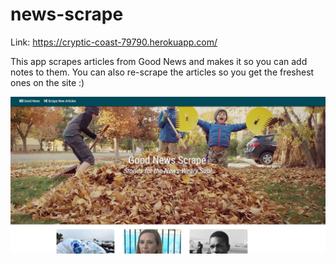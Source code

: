 # news-scrape

Link: https://cryptic-coast-79790.herokuapp.com/

This app scrapes articles from Good News and makes it so you can add notes to them. You can also re-scrape the articles so you get the freshest ones on the site :)

![news-scrape](/public/images/news-scrape.PNG)